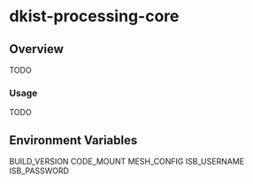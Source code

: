 # dkist-processing-core

## Overview
TODO

### Usage
TODO


## Environment Variables
BUILD_VERSION
CODE_MOUNT
MESH_CONFIG
ISB_USERNAME
ISB_PASSWORD
